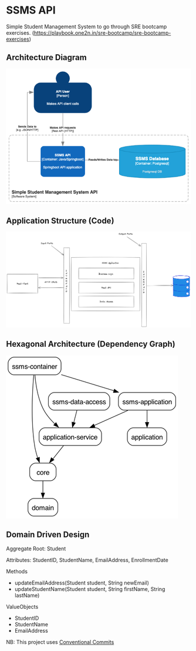 # SSMS API

Simple Student Management System to go through SRE bootcamp exercises. (https://playbook.one2n.in/sre-bootcamp/sre-bootcamp-exercises)

## Architecture Diagram

![alt c4-context-diagram](./docs/ssms-c4-context.png)

## Application Structure (Code)

![alt code-organization](./docs/ssms-app-structure.png)


## Hexagonal Architecture (Dependency Graph)
![alt dependency-graph](./docs/dependency-graph.png)
## Domain Driven Design

Aggregate Root: Student

Attributes: StudentID, StudentName, EmailAddress, EnrollmentDate

Methods
- updateEmailAddress(Student student, String newEmail)
- updateStudentName(Student student, String firstName, String lastName)

ValueObjects
- StudentID
- StudentName
- EmailAddress


NB: This project uses [Conventional Commits](https://www.conventionalcommits.org/en/v1.0.0/)
